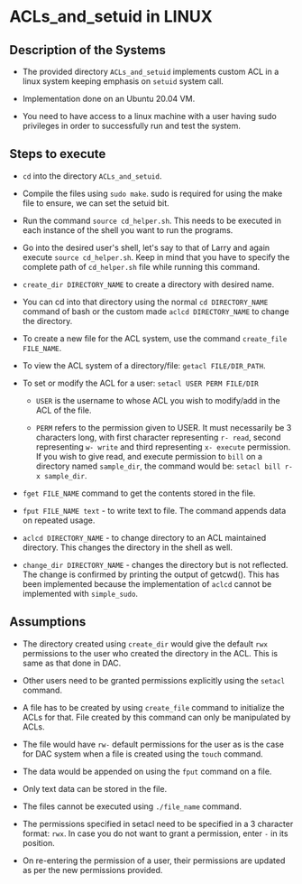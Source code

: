 # ACLs_and_setuid in LINUX

## Description of the Systems
* The provided directory `ACLs_and_setuid` implements custom ACL in a linux system keeping emphasis on `setuid` system call.

* Implementation done on an Ubuntu 20.04 VM.

* You need to have access to a linux machine with a user having sudo privileges in order to successfully run and test the system.

## Steps to execute
* `cd` into the directory `ACLs_and_setuid`.
* Compile the files using `sudo make`. sudo is required for using the make file to ensure, we can set the setuid bit.

* Run the command `source cd_helper.sh`. 
This needs to be executed in each instance of the shell you want to run the programs.

* Go into the desired user's shell, let's say to that of Larry and again execute `source cd_helper.sh`. Keep in mind that you have to specify the complete path of `cd_helper.sh` file while running this command.

* `create_dir DIRECTORY_NAME` to create a directory with desired name.

* You can cd into that directory using the normal `cd DIRECTORY_NAME` command of bash or the custom made `aclcd DIRECTORY_NAME` to change the directory.

* To create a new file for the ACL system, use the command `create_file FILE_NAME`.

* To view the ACL system of a directory/file: 
`getacl FILE/DIR_PATH`.

* To set or modify the ACL for a user:
`setacl USER PERM FILE/DIR`
    * `USER` is the username to whose ACL you wish to modify/add in the ACL of the file.
    
    * `PERM` refers to the permission given to USER. It must necessarily be 3 characters long, with first character representing `r- read`, second representing `w- write` and third representing `x- execute` permission. If you wish to give read, and execute permission to `bill` on a directory named `sample_dir`, the command would be: `setacl bill r-x sample_dir`.

* `fget FILE_NAME` command to get the contents stored in the file.

* `fput FILE_NAME text` - to write text to file. The command appends data on repeated usage.

* `aclcd DIRECTORY_NAME` - to change directory to an ACL maintained directory. This changes the directory in the shell as well.

* `change_dir DIRECTORY_NAME` - changes the directory but is not reflected. The change is confirmed by printing the output of getcwd(). This has been implemented because the implementation of `aclcd` cannot be implemented with `simple_sudo`.


## Assumptions

* The directory created using `create_dir` would give the default `rwx` permissions to the user who created the directory in the ACL. This is same as that done in DAC.

* Other users need to be granted permissions explicitly using the `setacl` command.

* A file has to be created by using `create_file` command to initialize the ACLs for that. File created by this command can only be manipulated by ACLs.

* The file would have `rw-` default permissions for the user as is the case for DAC system when a file is created using the `touch` command.

* The data would be appended on using the `fput` command on a file.

* Only text data can be stored in the file.

* The files cannot be executed using `./file_name` command.

* The permissions specified in setacl need to be specified in a 3 character format: `rwx`. In case you do not want to grant a permission, enter `-` in its position.

* On re-entering the permission of a user, their permissions are updated as per the new permissions provided.